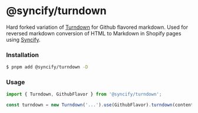 # @syncify/turndown

Hard forked variation of [Turndown](https://github.com/mixmark-io/turndown) for Github flavored markdown. Used for reversed markdown conversion of HTML to Markdown in Shopify pages using [Syncify](https://github.com/panoply/syncify).

### Installation

```bash
$ pnpm add @syncify/turndown -D
```

### Usage

```ts
import { Turndown, GithubFlavor } from '@syncify/turndown';

const turndown = new Turndown('...').use(GithubFlavor).turndown(content);
```
